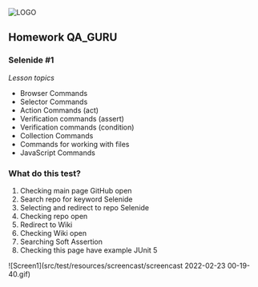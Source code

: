 ![LOGO](https://fs-thb03.getcourse.ru/fileservice/file/thumbnail/h/b635b6cb9478bb87c77e9c070ee6e122.png/s/x50/a/159627/sc/207)

## Homework QA_GURU

### Selenide #1

*_Lesson topics_*

- Browser Commands
- Selector Commands
- Action Commands (act)
- Verification commands (assert)
- Verification commands (condition)
- Collection Commands
- Commands for working with files
- JavaScript Commands

### What do this test?

1. Checking main page GitHub open
2. Search repo for keyword Selenide
3. Selecting and redirect to repo Selenide
4. Checking repo open
5. Redirect to Wiki
6. Checking Wiki open
7. Searching Soft Assertion
8. Checking this page have example JUnit 5

![Screen1](src/test/resources/screencast/screencast 2022-02-23 00-19-40.gif)